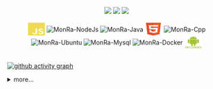<!--Hello
<h2><img src="https://emojis.slackmojis.com/emojis/images/1531849430/4246/blob-sunglasses.gif?1531849430" width="30"/> Hi 👋 , I'm MonRá! <img src="https://media.giphy.com/media/12oufCB0MyZ1Go/giphy.gif" width="50"></h2>
-->

<div>
  </p>
  <div align="center">
   <a href="https://www.facebook.com/ramon.chaib" target="_blank"><img src="https://img.shields.io/badge/-Facebook-%230077B5?style=for-the-badge&logo=facebook&logoColor=white" target="_blank"></a> 
  <a href="https://www.instagram.com/monrapps/" target="_blank"><img src="https://img.shields.io/badge/-Instagram-%23E4405F?style=for-the-badge&logo=instagram&logoColor=white" target="_blank"></a>
  <a href="https://www.linkedin.com/in/ramon-chaib-27007635/" target="_blank"><img src="https://img.shields.io/badge/-LinkedIn-%230077B5?style=for-the-badge&logo=linkedin&logoColor=white" target="_blank"></a>   
</div>
  
 <div style="display: inline_block" align="center"><br>
  <img align="center" alt="MonRa-Js" height="30" width="40" src="https://raw.githubusercontent.com/devicons/devicon/master/icons/javascript/javascript-plain.svg">
  <img align="center" alt="MonRa-NodeJs" height="30" width="40" src="https://cdn.jsdelivr.net/gh/devicons/devicon/icons/nodejs/nodejs-plain.svg">
  <!--img align="center" alt="MonRa-React" height="30" width="40" src="https://raw.githubusercontent.com/devicons/devicon/master/icons/react/react-original.svg"-->
  <img align="center" alt="MonRa-Java" height="30" width="40" src="https://cdn.jsdelivr.net/gh/devicons/devicon/icons/java/java-original.svg">
  <img align="center" alt="MonRa-HTML" height="30" width="40" src="https://raw.githubusercontent.com/devicons/devicon/master/icons/html5/html5-original.svg">
  <!--img align="center" alt="MonRa-CSS" height="30" width="40" src="https://raw.githubusercontent.com/devicons/devicon/master/icons/css3/css3-original.svg"-->
  <img align="center" alt="MonRa-Cpp" height="30" width="40" src="https://cdn.jsdelivr.net/gh/devicons/devicon/icons/cplusplus/cplusplus-original.svg">
  <img align="center" alt="MonRa-Ubuntu" height="30" width="40" src="https://cdn.jsdelivr.net/gh/devicons/devicon/icons/ubuntu/ubuntu-plain.svg">
  <img align="center" alt="MonRa-Mysql" height="30" width="40" src="https://cdn.jsdelivr.net/gh/devicons/devicon/icons/mysql/mysql-original.svg">
  <img align="center" alt="MonRa-Docker" height="30" width="40" src="https://cdn.jsdelivr.net/gh/devicons/devicon/icons/docker/docker-plain.svg">  
  <img align="center" alt="MonRa-Android" height="30" width="40" src="https://github.com/devicons/devicon/blob/master/icons/android/android-plain-wordmark.svg">
  
</div>
</a>

</br>

[![github activity graph](https://activity-graph.herokuapp.com/graph?username=monrapps&theme=chartreuse-dark)](https://github.com/monrapps/)

<div>
<details>
      <summary>more...</summary>
      
<!--
### <img src="https://media.giphy.com/media/VgCDAzcKvsR6OM0uWg/giphy.gif" width="50"> A little more about me...  

```javascript
const monra = {
    pronouns: "He" | "Him",
    code: ["any"],
    askMeAbout: ["any"],
    technologies: {
        backEnd: {
            js: ["any"],
        },
        mobileApp: {
            native: ["Android Development"]
        },
        devOps: ["AWS", "Docker🐳", "Route53", "Nginx"],
        databases: ["mongo", "MySql", "sqlite"],
        misc: ["Firebase", "Socket.IO", "selenium", "open-cv", "php", "SuiteApp"]
    },
    architecture: ["Serverless Architecture", "Progressive web applications", "Single page applications"],
    currentFocus: "Building Robots to ease opertations",
    funFact: "There are two ways to write error-free programs; only the third one works"
};
```
-->

---
<!--START_SECTION:waka-->
![Profile Views](http://img.shields.io/badge/Profile%20Views-15-blue)

![Lines of code](https://img.shields.io/badge/From%20Hello%20World%20I%27ve%20Written-27%20Thousand%20lines%20of%20code-blue)

**🐱 My GitHub Data** 

> 🏆 921 Contributions in the Year 2022
 > 
> 📦 17.4 kB Used in GitHub's Storage 
 > 
> 🚫 Not Opted to Hire
 > 
> 📜 9 Public Repositories 
 > 
> 🔑 9 Private Repositories  
 > 
**I'm an Early 🐤** 

```text
🌞 Morning    405 commits    ████████░░░░░░░░░░░░░░░░░   32.32% 
🌆 Daytime    614 commits    ████████████░░░░░░░░░░░░░   49.0% 
🌃 Evening    228 commits    ████░░░░░░░░░░░░░░░░░░░░░   18.2% 
🌙 Night      6 commits      ░░░░░░░░░░░░░░░░░░░░░░░░░   0.48%

```
📅 **I'm Most Productive on Tuesday** 

```text
Monday       226 commits    ████░░░░░░░░░░░░░░░░░░░░░   18.04% 
Tuesday      298 commits    ██████░░░░░░░░░░░░░░░░░░░   23.78% 
Wednesday    224 commits    ████░░░░░░░░░░░░░░░░░░░░░   17.88% 
Thursday     223 commits    ████░░░░░░░░░░░░░░░░░░░░░   17.8% 
Friday       170 commits    ███░░░░░░░░░░░░░░░░░░░░░░   13.57% 
Saturday     55 commits     █░░░░░░░░░░░░░░░░░░░░░░░░   4.39% 
Sunday       57 commits     █░░░░░░░░░░░░░░░░░░░░░░░░   4.55%

```


📊 **This Week I Spent My Time On** 

```text
⌚︎ Time Zone: America/Sao_Paulo

💬 Programming Languages: 
C++                      3 hrs 5 mins        ████████████░░░░░░░░░░░░░   51.14% 
Kotlin                   1 hr 40 mins        ███████░░░░░░░░░░░░░░░░░░   27.69% 
Java                     35 mins             ██░░░░░░░░░░░░░░░░░░░░░░░   9.69% 
XML                      19 mins             █░░░░░░░░░░░░░░░░░░░░░░░░   5.29% 
Other                    11 mins             ░░░░░░░░░░░░░░░░░░░░░░░░░   3.23%

🔥 Editors: 
Visual Studio            3 hrs 17 mins       █████████████░░░░░░░░░░░░   54.37% 
Android Studio           2 hrs 35 mins       ██████████░░░░░░░░░░░░░░░   42.67% 
VS Code                  10 mins             ░░░░░░░░░░░░░░░░░░░░░░░░░   2.96%

🐱‍💻 Projects: 
LinkSafe Service         3 hrs 17 mins       █████████████░░░░░░░░░░░░   54.37% 
HotRS                    2 hrs 27 mins       ██████████░░░░░░░░░░░░░░░   40.59% 
OneSafe.Back             10 mins             ░░░░░░░░░░░░░░░░░░░░░░░░░   2.96% 
Tiles Code Lab           4 mins              ░░░░░░░░░░░░░░░░░░░░░░░░░   1.3% 
HotRS-Watch              2 mins              ░░░░░░░░░░░░░░░░░░░░░░░░░   0.78%

💻 Operating System: 
Windows                  4 hrs 5 mins        █████████████████░░░░░░░░   67.58% 
Mac                      1 hr 57 mins        ████████░░░░░░░░░░░░░░░░░   32.42%

```

**I Mostly Code in Java** 

```text
Java                     8 repos             ██████░░░░░░░░░░░░░░░░░░░   24.24% 
C                        7 repos             █████░░░░░░░░░░░░░░░░░░░░   21.21% 
JavaScript               6 repos             ████░░░░░░░░░░░░░░░░░░░░░   18.18% 
C++                      4 repos             ███░░░░░░░░░░░░░░░░░░░░░░   12.12% 
C#                       2 repos             █░░░░░░░░░░░░░░░░░░░░░░░░   6.06%

```


**Timeline**

![Chart not found](https://raw.githubusercontent.com/monrapps/monrapps/master/charts/bar_graph.png) 


 Last Updated on 18/04/2022 06:22:37 UTC
<!--END_SECTION:waka-->

NOTE: Top languages does not indicate my skill level or anything like that. It is just a metric of which languages have been hosted by me on GitHub based on the usage across repositories. There are others which I haven't put up on GitHub.
